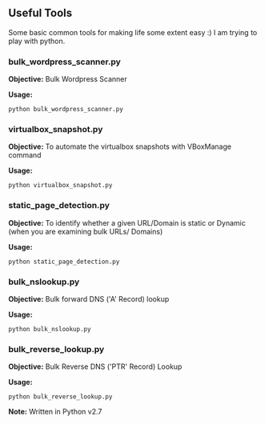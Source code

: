 ## Useful Tools
Some basic common tools for making life some extent easy :)
I am trying to play with python. 

### bulk_wordpress_scanner.py
**Objective:**
Bulk Wordpress Scanner

**Usage:**
```
python bulk_wordpress_scanner.py
```

### virtualbox_snapshot.py
**Objective:**
To automate the virtualbox snapshots with VBoxManage command

**Usage:**
```
python virtualbox_snapshot.py
```

### static_page_detection.py
**Objective:**
To identify whether a given URL/Domain is static or Dynamic (when you are examining bulk URLs/ Domains)

**Usage:**
```
python static_page_detection.py
```

### bulk_nslookup.py
**Objective:**
Bulk forward DNS ('A' Record) lookup 

**Usage:**
```
python bulk_nslookup.py
```

### bulk_reverse_lookup.py
**Objective:**
Bulk Reverse DNS ('PTR' Record) Lookup 

**Usage:**
```
python bulk_reverse_lookup.py
```

**Note:**
Written in Python v2.7
